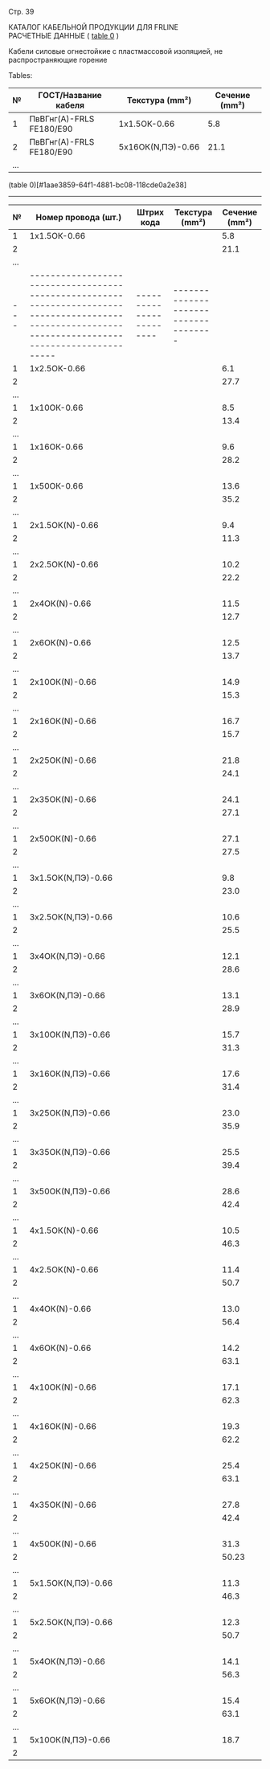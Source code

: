 Стр. 39

КАТАЛОГ КАБЕЛЬНОЙ ПРОДУКЦИИ ДЛЯ FRLINE  
РАСЧЕТНЫЕ ДАННЫЕ 
(
[table 0](#1aae3859-64f1-4881-bc08-118cde0a2e38)
)

Кабели силовые огнестойкие с пластмассовой изоляцией, не распространяющие горение  

Tables:

| № | ГОСТ/Название кабеля                                                                                       | Текстура (mm²) | Сечение (mm²) |
|---|------------------------------------------------------------------------------------------------------------------|-----------------|---------------|
| 1 | ПвВГнг(А)-FRLS FE180/E90                                                                                        | 1x1.5ОК-0.66     | 5.8           |
| 2 | ПвВГнг(А)-FRLS FE180/E90                                                                                        | 5x16ОК(N,ПЭ)-0.66 | 21.1          |
| ... |                                                                                                                                 |                |               |

(table 0)[#1aae3859-64f1-4881-bc08-118cde0a2e38]

---

| № | Номер провода (шт.) | Штрих кода | Текстура (mm²) | Сечение (mm²) |
|---|--------------------|------------|-----------------|---------------|
| 1 | 1x1.5ОК-0.66        |            |                 | 5.8           |
| 2 |                   |            |                 | 21.1          |
... |                                                                                                                                              |                        |                           |
| --- | ----------------------------------------------------------------------------------------------------------------------------------------------------- | ------------------------ | ------------------------------------ |
| 1 | 1x2.5ОК-0.66        |            |                 | 6.1           |
| 2 |                   |            |                 | 27.7          |
... |                                                                                                                                              |                        |                           |
| 1 | 1x10ОК-0.66         |            |                 | 8.5           |
| 2 |                   |            |                 | 13.4          |
... |                                                                                                                                              |                        |                           |
| 1 | 1x16ОК-0.66         |            |                 | 9.6           |
| 2 |                   |            |                 | 28.2          |
... |                                                                                                                                              |                        |                           |
| 1 | 1x50ОК-0.66         |            |                 | 13.6          |
| 2 |                   |            |                 | 35.2          |
... |                                                                                                                                              |                        |                           |
| 1 | 2x1.5ОК(N)-0.66      |            |                 | 9.4           |
| 2 |                   |            |                 | 11.3          |
... |                                                                                                                                              |                        |                           |
| 1 | 2x2.5ОК(N)-0.66      |            |                 | 10.2          |
| 2 |                   |            |                 | 22.2          |
... |                                                                                                                                              |                        |                           |
| 1 | 2x4ОК(N)-0.66        |            |                 | 11.5          |
| 2 |                   |            |                 | 12.7          |
... |                                                                                                                                              |                        |                           |
| 1 | 2x6ОК(N)-0.66        |            |                 | 12.5          |
| 2 |                   |            |                 | 13.7          |
... |                                                                                                                                              |                        |                           |
| 1 | 2x10ОК(N)-0.66       |            |                 | 14.9          |
| 2 |                   |            |                 | 15.3          |
... |                                                                                                                                              |                        |                           |
| 1 | 2x16ОК(N)-0.66       |            |                 | 16.7          |
| 2 |                   |            |                 | 15.7          |
... |                                                                                                                                              |                        |                           |
| 1 | 2x25ОК(N)-0.66       |            |                 | 21.8          |
| 2 |                   |            |                 | 24.1          |
... |                                                                                                                                              |                        |                           |
| 1 | 2x35ОК(N)-0.66       |            |                 | 24.1          |
| 2 |                   |            |                 | 27.1          |
... |                                                                                                                                              |                        |                           |
| 1 | 2x50ОК(N)-0.66       |            |                 | 27.1          |
| 2 |                   |            |                 | 27.5          |
... |                                                                                                                                              |                        |                           |
| 1 | 3x1.5ОК(N,ПЭ)-0.66   |            |                 | 9.8           |
| 2 |                   |            |                 | 23.0          |
... |                                                                                                                                              |                        |                           |
| 1 | 3x2.5ОК(N,ПЭ)-0.66   |            |                 | 10.6          |
| 2 |                   |            |                 | 25.5          |
... |                                                                                                                                              |                        |                           |
| 1 | 3x4ОК(N,ПЭ)-0.66     |            |                 | 12.1          |
| 2 |                   |            |                 | 28.6          |
... |                                                                                                                                              |                        |                           |
| 1 | 3x6ОК(N,ПЭ)-0.66     |            |                 | 13.1          |
| 2 |                   |            |                 | 28.9          |
... |                                                                                                                                              |                        |                           |
| 1 | 3x10ОК(N,ПЭ)-0.66    |            |                 | 15.7          |
| 2 |                   |            |                 | 31.3          |
... |                                                                                                                                              |                        |                           |
| 1 | 3x16ОК(N,ПЭ)-0.66    |            |                 | 17.6          |
| 2 |                   |            |                 | 31.4          |
... |                                                                                                                                              |                        |                           |
| 1 | 3x25ОК(N,ПЭ)-0.66    |            |                 | 23.0          |
| 2 |                   |            |                 | 35.9          |
... |                                                                                                                                              |                        |                           |
| 1 | 3x35ОК(N,ПЭ)-0.66    |            |                 | 25.5          |
| 2 |                   |            |                 | 39.4          |
... |                                                                                                                                              |                        |                           |
| 1 | 3x50ОК(N,ПЭ)-0.66    |            |                 | 28.6          |
| 2 |                   |            |                 | 42.4          |
... |                                                                                                                                              |                        |                           |
| 1 | 4x1.5ОК(N)-0.66      |            |                 | 10.5          |
| 2 |                   |            |                 | 46.3          |
... |                                                                                                                                              |                        |                           |
| 1 | 4x2.5ОК(N)-0.66      |            |                 | 11.4          |
| 2 |                   |            |                 | 50.7          |
... |                                                                                                                                              |                        |                           |
| 1 | 4x4ОК(N)-0.66        |            |                 | 13.0          |
| 2 |                   |            |                 | 56.4          |
... |                                                                                                                                              |                        |                           |
| 1 | 4x6ОК(N)-0.66        |            |                 | 14.2          |
| 2 |                   |            |                 | 63.1          |
... |                                                                                                                                              |                        |                           |
| 1 | 4x10ОК(N)-0.66       |            |                 | 17.1          |
| 2 |                   |            |                 | 62.3          |
... |                                                                                                                                              |                        |                           |
| 1 | 4x16ОК(N)-0.66       |            |                 | 19.3          |
| 2 |                   |            |                 | 62.2        |
... |                                                                                                                                              |                        |                           |
| 1 | 4x25ОК(N)-0.66       |            |                 | 25.4          |
| 2 |                   |            |                 | 63.1          |
... |                                                                                                                                              |                        |                           |
| 1 | 4x35ОК(N)-0.66       |            |                 | 27.8          |
| 2 |                   |            |                 | 42.4          |
... |                                                                                                                                              |                        |                           |
| 1 | 4x50ОК(N)-0.66       |            |                 | 31.3          |
| 2 |                   |            |                 | 50.23         |
... |                                                                                                                                              |                        |                           |
| 1 | 5x1.5ОК(N,ПЭ)-0.66   |            |                 | 11.3          |
| 2 |                   |            |                 | 46.3          |
... |                                                                                                                                              |                        |                           |
| 1 | 5x2.5ОК(N,ПЭ)-0.66   |            |                 | 12.3          |
| 2 |                   |            |                 | 50.7          |
... |                                                                                                                                              |                        |                           |
| 1 | 5x4ОК(N,ПЭ)-0.66     |            |                 | 14.1          |
| 2 |                   |            |                 | 56.3          |
... |                                                                                                                                              |                        |                           |
| 1 | 5x6ОК(N,ПЭ)-0.66     |            |                 | 15.4          |
| 2 |                   |            |                 | 63.1          |
... |                                                                                                                                              |                        |                           |
| 1 | 5x10ОК(N,ПЭ)-0.66    |            |                 | 18.7          |
| 2 |                   |            |                 |                  |